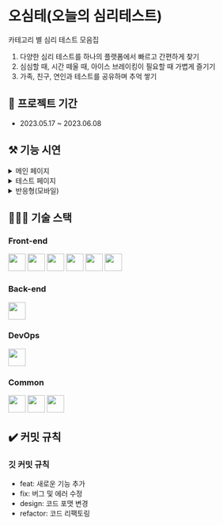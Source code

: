 # 오심테(오늘의 심리테스트)

카테고리 별 심리 테스트 모음집

1. 다양한 심리 테스트를 하나의 플랫폼에서 빠르고 간편하게 찾기
2. 심심할 때, 시간 떼울 때, 아이스 브레이킹이 필요할 때 가볍게 즐기기
3. 가족, 친구, 연인과 테스트를 공유하며 추억 쌓기

## 📅 **프로젝트 기간**

- 2023.05.17 ~ 2023.06.08

## ⚒️ **기능 시연**  
<details>
<summary>메인 페이지</summary><br/>
👉 심리 테스트 리스트 전체<br/>
<img width=550 src="https://github.com/sweetyr928/Psy-Test/assets/39157466/000ccbe5-b16e-4a6c-b4a4-ac647a288fe9.gif"><br/>
👉 조회수 TOP 3 심리 테스트<br/>
<img width=550 src="https://github.com/sweetyr928/Psy-Test/assets/39157466/dd719b34-c851-42e3-a778-5d1e2a789b07.gif"><br/>
👉 카테고리 별 심리 테스트 리스트<br/>
<img width=550 src="https://github.com/sweetyr928/Psy-Test/assets/39157466/52c8d9c9-b08b-4879-b3f9-5ee059e115d3.gif"><br/>
</details>

<details>
<summary>테스트 페이지</summary><br/>
👉 테스트 진행 및 테스트 URL 공유(클립보드에 URL 복사)<br/>
<img width=550 src="https://github.com/sweetyr928/Psy-Test/assets/39157466/082cb538-852a-45f9-9766-f7b203257ba8.gif"><br/>
</details>

<details>
<summary>반응형(모바일)</summary><br/>
👉 모바일 환경 반응성 추가<br/>
<img width=750 height=600 src="https://github.com/sweetyr928/Psy-Test/assets/39157466/6bf65821-8b22-4ed6-b2db-c038271e5c1e.gif"><br/>
</details>

## 👩🏻‍🔧 **기술 스택**

### **Front-end**

<div align=left>
<img src="https://img.shields.io/badge/Next.js-000000?style=for-the-badge&amp;logo=Next.js&amp;logoColor=black" height="35"> 
<img src="https://img.shields.io/badge/HTML5-E34F26?style=for-the-badge&amp;logo=html5&amp;logoColor=white" height="35"> 
<img src="https://img.shields.io/badge/Javascript-F7DF1E?style=for-the-badge&amp;logo=javascript&amp;logoColor=white" height="35"> 
<img src="https://img.shields.io/badge/Tailwindcss-06B6D4?style=for-the-badge&amp;logo=tailwindcss&amp;logoColor=white" height="35">
<img src="https://img.shields.io/badge/React-61DAFB?style=for-the-badge&amp;logo=react&amp;logoColor=black" height="35"> 
<img src="https://img.shields.io/badge/Recoil-3578EC?style=for-the-badge&amp;logo=recoil&amp;logoColor=white" height="35">
</div>

### **Back-end**

<div align=left> 
<img src="https://img.shields.io/badge/Firebase-FFCA28?style=for-the-badge&logo=Firebase&logoColor=white" height="35"> 
</div>

### **DevOps**

<div align=left> 
<img src="https://img.shields.io/badge/Vercel-000000?style=for-the-badge&logo=Vercel&logoColor=white" height="35"> 
</div>

### **Common**

<div align=left> 
<img src="https://img.shields.io/badge/Git-F05032?style=for-the-badge&logo=Git&logoColor=white" height="35">
<img src="https://img.shields.io/badge/GitHub-181717?style=for-the-badge&logo=GitHub&logoColor=white" height="35">
<img src="https://img.shields.io/badge/Figma-F24E1E?style=for-the-badge&logo=Figma&logoColor=white" height="35">
</div>

## ✔️ 커밋 규칙

### 깃 커밋 규칙

- feat: 새로운 기능 추가
- fix: 버그 및 에러 수정
- design: 코드 포맷 변경
- refactor: 코드 리팩토링
